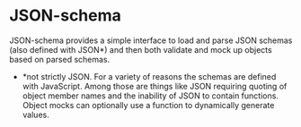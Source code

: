 JSON-schema
==========

JSON-schema provides a simple interface to load and parse JSON schemas (also defined with JSON*) and then both validate and mock up objects based on parsed schemas.

* *not strictly JSON.  For a variety of reasons the schemas are defined with JavaScript.  Among those are things like JSON requiring quoting of object member names and the inability of JSON to contain functions.  Object mocks can optionally use a function to dynamically generate values.
